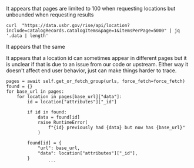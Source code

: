 It appears that pages are limited to 100 when requesting locations but unbounded when requesting results

```
curl  "https://data.usbr.gov/rise/api/location?include=catalogRecords.catalogItems&page=1&itemsPerPage=5000" | jq '.data | length'
```

It appears that the same

It appears that a location id can sometimes appear in different pages but it is unclear if that is due to an issue from our code or upstream. Either way it doesn't affect end user behavior, just can make things harder to trace.

````
pages = await self.get_or_fetch_group(urls, force_fetch=force_fetch)
found = {}
for base_url in pages:
    for location in pages[base_url]["data"]:
        id = location["attributes"]["_id"]

        if id in found:
            data = found[id]
            raise RuntimeError(
                f"{id} previously had {data} but now has {base_url}"
            )

        found[id] = {
            "url": base_url,
            "data": location["attributes"]["_id"],
        }
                ```
````
